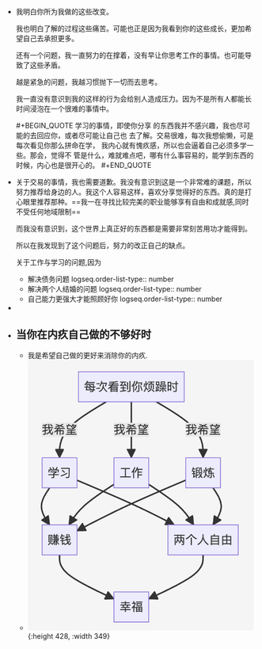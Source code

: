 - 我明白你所为我做的这些改变。
  
  我也明白了解的过程这些痛苦。可能也正是因为我看到你的这些成长，更加希望自己去承担更多。
  
  还有一个问题，我一直努力的在撑着，没有早让你思考工作的事情。也可能导致了这些矛盾。
  
  越是紧急的问题，我越习惯抛下一切而去思考。
  
  我一直没有意识到我的这样的行为会给别人造成压力。因为不是所有人都能长时间浸泡在一个很难的事情中。
  
  #+BEGIN_QUOTE
  学习的事情，即使你分享 的东西我并不感兴趣，我也尽可能的去回应你，或者尽可能让自己也 去了解。交易很难，每次我想偷懒，可是每次看见你那么拼命在学， 我内心就有愧疚感，所以也会逼着自己必须多学一些。那会，觉得不 管是什么，难就难点吧，哪有什么事容易的，能学到东西的时候，内心也是很开心的。
  #+END_QUOTE
- 关于交易的事情，我也需要道歉。我没有意识到这是一个非常难的课题，所以努力推荐给身边的人。我这个人容易这样，喜欢分享觉得好的东西。真的是打心眼里推荐那种。==我一在寻找比较完美的职业能够享有自由和成就感,同时不受任何地域限制==
  
  而我没有意识到，这个世界上真正好的东西都是需要非常刻苦用功才能得到。
  
  所以在我发现到了这个问题后，努力的改正自己的缺点。
  
  关于工作与学习的问题,因为
	- 解决债务问题
	  logseq.order-list-type:: number
	- 解决两个人结婚的问题
	  logseq.order-list-type:: number
	- 自己能力更强大才能照顾好你
	  logseq.order-list-type:: number
-
- ## 当你在内疚自己做的不够好时
	- 我是希望自己做的更好来消除你的内疚.
	- ![image.png](../assets/image_1694545699318_0.png){:height 428, :width 349}